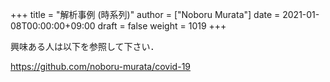 +++
title = "解析事例 (時系列)"
author = ["Noboru Murata"]
date = 2021-01-08T00:00:00+09:00
draft = false
weight = 1019
+++

興味ある人は以下を参照して下さい．

<https://github.com/noboru-murata/covid-19>